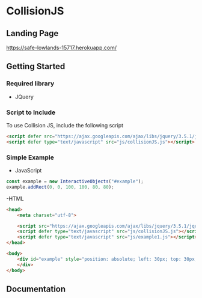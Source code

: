 # CollisionJS

## Landing Page
https://safe-lowlands-15717.herokuapp.com/

## Getting Started

### Required library
- JQuery

### Script to Include
To use Collision JS, include the following script
```html
<script defer src="https://ajax.googleapis.com/ajax/libs/jquery/3.5.1/jquery.min.js"></script>
<script defer type="text/javascript" src="js/collisionJS.js"></script>
```
### Simple Example
- JavaScript
```javascript
const example = new InteractiveObjects("#example");
example.addRect(0, 0, 100, 100, 80, 80);
```

-HTML
```html
<head>
    <meta charset="utf-8">

    <script src="https://ajax.googleapis.com/ajax/libs/jquery/3.5.1/jquery.min.js"></script>
    <script defer type="text/javascript" src="js/collisionJS.js"></script>
    <script defer type="text/javascript" src="js/example1.js"></script>
</head>

<body>   
    <div id="example" style="position: absolute; left: 30px; top: 30px; width: 750px; height: 300px; border: 1px solid lightgray;">
    </div>
</body>
```

## Documentation
